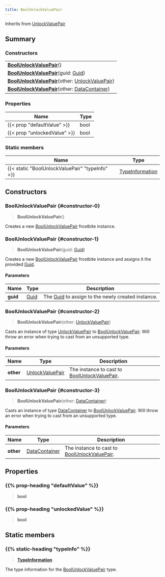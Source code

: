 ```yaml
---
title: BoolUnlockValuePair
---
```


Inherits from [UnlockValuePair](/vext/ref/fb/unlockvaluepair)

## Summary

### Constructors

|  |
| --- |
| **[BoolUnlockValuePair](#constructor-0)**() |
| **[BoolUnlockValuePair](#constructor-1)**(guid: [Guid](/vext/ref/shared/type/guid)) |
| **[BoolUnlockValuePair](#constructor-2)**(other: [UnlockValuePair](/vext/ref/fb/unlockvaluepair)) |
| **[BoolUnlockValuePair](#constructor-3)**(other: [DataContainer](/vext/ref/shared/type/datacontainer)) |

### Properties

| Name | Type |
| ---- | ---- |
| {{< prop "defaultValue" >}} | bool |
| {{< prop "unlockedValue" >}} | bool |

### Static members

| Name | Type |
| ---- | ---- |
| {{< static "BoolUnlockValuePair" "typeInfo" >}} | [TypeInformation](/vext/ref/shared/type/typeinformation) |

## Constructors

### BoolUnlockValuePair {#constructor-0}

> **BoolUnlockValuePair**()

Creates a new [BoolUnlockValuePair](/vext/ref/fb/boolunlockvaluepair) frostbite instance.

### BoolUnlockValuePair {#constructor-1}

> **BoolUnlockValuePair**(guid: [Guid](/vext/ref/shared/type/guid))

Creates a new [BoolUnlockValuePair](/vext/ref/fb/boolunlockvaluepair) frostbite instance and assigns it the provided [Guid](/vext/ref/shared/type/guid).

#### Parameters

| Name | Type | Description |
| ---- | ---- | ----------- |
| **guid** | [Guid](/vext/ref/shared/type/guid) | The [Guid](/vext/ref/shared/type/guid) to assign to the newly created instance. |

### BoolUnlockValuePair {#constructor-2}

> **BoolUnlockValuePair**(other: [UnlockValuePair](/vext/ref/fb/unlockvaluepair))

Casts an instance of type [UnlockValuePair](/vext/ref/fb/unlockvaluepair) to [BoolUnlockValuePair](/vext/ref/fb/boolunlockvaluepair). Will throw an error when trying to cast from an unsupported type.

#### Parameters

| Name | Type | Description |
| ---- | ---- | ----------- |
| **other** | [UnlockValuePair](/vext/ref/fb/unlockvaluepair) | The instance to cast to [BoolUnlockValuePair](/vext/ref/fb/boolunlockvaluepair). |

### BoolUnlockValuePair {#constructor-3}

> **BoolUnlockValuePair**(other: [DataContainer](/vext/ref/shared/type/datacontainer))

Casts an instance of type [DataContainer](/vext/ref/shared/type/datacontainer) to [BoolUnlockValuePair](/vext/ref/fb/boolunlockvaluepair). Will throw an error when trying to cast from an unsupported type.

#### Parameters

| Name | Type | Description |
| ---- | ---- | ----------- |
| **other** | [DataContainer](/vext/ref/shared/type/datacontainer) | The instance to cast to [BoolUnlockValuePair](/vext/ref/fb/boolunlockvaluepair). |

## Properties

### {{% prop-heading "defaultValue" %}}

> **bool**

### {{% prop-heading "unlockedValue" %}}

> **bool**

## Static members

### {{% static-heading "typeInfo" %}}

> **[TypeInformation](/vext/ref/shared/type/typeinformation)**

The type information for the [BoolUnlockValuePair](/vext/ref/fb/boolunlockvaluepair) type.

